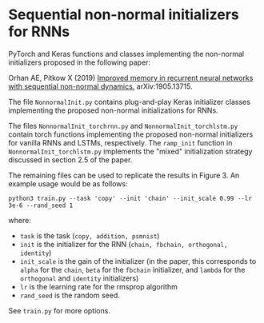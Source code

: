 # Sequential non-normal initializers for RNNs
PyTorch and Keras functions and classes implementing the non-normal initializers proposed in the following paper:

Orhan AE, Pitkow X (2019) [Improved memory in recurrent neural networks with sequential non-normal dynamics.](https://arxiv.org/abs/1905.13715) arXiv:1905.13715.

The file `NonnormalInit.py` contains plug-and-play Keras initializer classes implementing the proposed non-normal initializations for RNNs. 

The files `NonnormalInit_torchrnn.py` and `NonnormalInit_torchlstm.py` contain torch functions implementing the proposed non-normal initializers for vanilla RNNs and LSTMs, respectively. The `ramp_init` function in `NonnormalInit_torchlstm.py` implements the "mixed" initialization strategy discussed in section 2.5 of the paper.

The remaining files can be used to replicate the results in Figure 3. An example usage would be as follows:

```
python3 train.py --task 'copy' --init 'chain' --init_scale 0.99 --lr 3e-6 --rand_seed 1 
```
where:

* `task` is the task (`copy, addition, psmnist`) 
* `init` is the initializer for the RNN (`chain, fbchain, orthogonal, identity`) 
* `init_scale` is the gain of the initializer (in the paper, this corresponds to `alpha` for the `chain`, `beta` for the `fbchain` initializer, and `lambda` for the `orthogonal` and `identity` initializers) 
* `lr` is the learning rate for the rmsprop algorithm
* `rand_seed` is the random seed. 

See `train.py` for more options.

